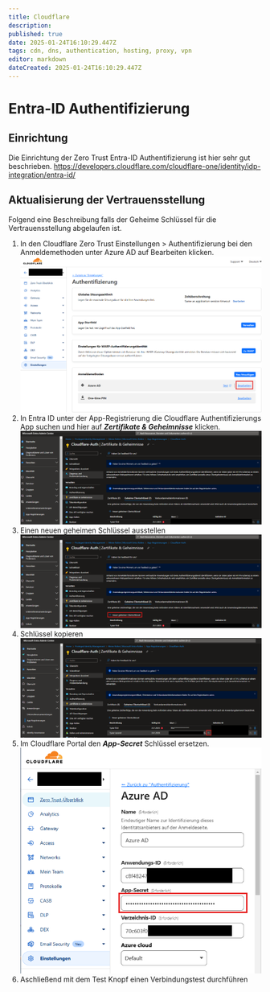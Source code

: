 ```yaml
---
title: Cloudflare
description: 
published: true
date: 2025-01-24T16:10:29.447Z
tags: cdn, dns, authentication, hosting, proxy, vpn
editor: markdown
dateCreated: 2025-01-24T16:10:29.447Z
---
```


# Entra-ID Authentifizierung
## Einrichtung
Die Einrichtung der Zero Trust Entra-ID Authentifizierung ist hier sehr gut beschrieben.
https://developers.cloudflare.com/cloudflare-one/identity/idp-integration/entra-id/

## Aktualisierung der Vertrauensstellung
Folgend eine Beschreibung falls der Geheime Schlüssel für die Vertrauensstellung abgelaufen ist.
1. In den Cloudflare Zero Trust Einstellungen > Authentifizierung bei den Anmeldemethoden unter Azure AD auf Bearbeiten klicken.
![cloudflare-entraid_001.png](/media/cloudflare-entraid_001.png)
2. In Entra ID unter der App-Registrierung die Cloudflare Authentifizierungs App suchen und hier auf ***Zertifikate & Geheimnisse*** klicken.
![cloudflare-entraid_002.png](/media/cloudflare-entraid_002.png)
3. Einen neuen geheimen Schlüssel ausstellen
![cloudflare-entraid_002.png](/media/cloudflare-entraid_003.png)
4. Schlüssel kopieren
![cloudflare-entraid_002.png](/media/cloudflare-entraid_004.png)
5. Im Cloudflare Portal den ***App-Secret*** Schlüssel ersetzen.
![cloudflare-entraid_002.png](/media/cloudflare-entraid_005.png)
6. Aschließend mit dem Test Knopf einen Verbindungstest durchführen